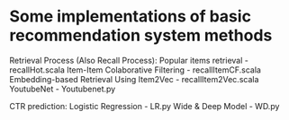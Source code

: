 # Some implementations of basic recommendation system methods

Retrieval Process (Also Recall Process):
Popular items retrieval - recallHot.scala
Item-Item Colaborative Filtering - recallItemCF.scala
Embedding-based Retrieval Using Item2Vec - recallItem2Vec.scala
YoutubeNet - Youtubenet.py

CTR prediction:
Logistic Regression - LR.py
Wide & Deep Model - WD.py
